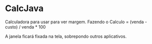 # CalcJava
Calculadora para usar para ver margem. Fazendo o Calculo = (venda - custo) / venda * 100

A janela ficará fixada na tela, sobrepondo outros aplicativos.

